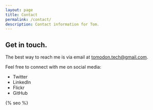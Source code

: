```yaml
---
layout: page
title: Contact
permalink: /contact/
description: Contact information for Tom.
---
```


## Get in touch.

The best way to reach me is via email at tomodon.tech@gmail.com.

Feel free to connect with me on social media:
* Twitter
* LinkedIn
* Flickr
* GitHub

{% seo %}